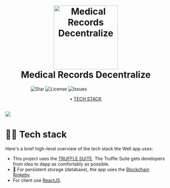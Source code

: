 
<h1 align="center">
  <img src="https://upload.wikimedia.org/wikipedia/commons/thumb/6/6f/Ethereum-icon-purple.svg/2048px-Ethereum-icon-purple.svg.png" alt="Medical Records Decentralize" width="200">
  <br>
  Medical Records Decentralize
  <br>
</h1>

&nbsp;&nbsp;&nbsp;&nbsp;&nbsp;&nbsp;&nbsp;&nbsp;&nbsp;&nbsp;&nbsp;&nbsp;&nbsp;&nbsp;&nbsp;&nbsp;&nbsp;&nbsp;&nbsp;
![Star](https://img.shields.io/github/stars/JuanseMastrangelo/DTickets?style=for-the-badge)
![License](https://img.shields.io/github/license/JuanseMastrangelo/DTickets?logo=2&style=for-the-badge)
![Issues](https://img.shields.io/github/issues/JuanseMastrangelo/DTickets?color=yellow&style=for-the-badge)


<div align="center">

 • [TECH STACK](https://github.com/JuanseMastrangelo/DTickets#-tech-stack)

</div>


<br />
<img src="https://i.ibb.co/jyd1Pqw/Captura-de-pantalla-2021-11-11-142130.png">

# 👨‍💻 Tech stack

Here's a brief high-level overview of the tech stack the Well app uses:

- This project uses the [TRUFFLE SUITE](https://trufflesuite.com/). The Truffle Suite gets developers from idea to dapp as comfortably as possible.
- 🚨 For persistent storage (database), the app uses the [Blockchain Rinkeby](https://www.rinkeby.io/).
- For client use [ReactJS](reactjs.org).
